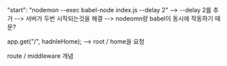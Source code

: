 "start": "nodemon --exec babel-node index.js --delay 2"
--> --delay 2를 추가
--> 서버가 두번 시작되는것을 해결
--> nodeomn랑 babel이 동시에 작동하기 때문?


app.get("/", hadnleHome);
--> root / home을 요청

route / middleware 개념